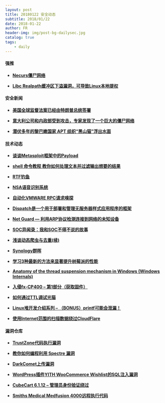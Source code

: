 ```yaml
---
layout: post
title: 20180122 安全动态
subtitle: 2018/01/22
date: 2018-01-22
author: FR
header-img: img/post-bg-dailysec.jpg
catalog: true
tags:
    - daily
---
```

#### 强推
- **[Necurs僵尸网络](http://blog.talosintelligence.com/2018/01/the-many-tentacles-of-necurs-botnet.html)**

- **[Libc Realpath缓冲区下溢漏洞，可导致Linux本地提权](http://mp.weixin.qq.com/s/x69eDc8ke0wcUcwRdhsk4Q)**

#### 安全新闻
- **[美国全球监督法案已经由特朗普总统签署](http://securityaffairs.co/wordpress/67971/digital-id/section-702-bill-signed.html)**

- **[意大利公司和内政部受到攻击，专家发现了一个巨大的僵尸网络](http://securityaffairs.co/wordpress/67997/cyber-crime/botnet-attacking-italian-firms.html)**

- **[潜伏多年的黎巴嫩国家 APT 组织“黑山猫”浮出水面](https://info.lookout.com/rs/051-ESQ-475/images/Lookout_Dark-Caracal_srr_20180118_us_v.1.0.pdf)**

#### 技术动态
- **[谈谈Metasploit框架中的Payload](https://www.gironsec.com/blog/2018/01/expiring-payloads-in-the-metasploit-framework/)**

- **[shell 命令教程 教你如何处理文本并过滤输出想要的结果](http://www.hexacorn.com/blog/2018/01/20/what-can-you-do-with-250k-sandbox-reports)**

- **[RTF钓鱼](https://isc.sans.edu/diary/rss/23255)**

- **[NSA语音识别系统](https://theintercept.com/2018/01/19/voice-recognition-technology-nsa/)**

- **[自动化VMWARE RPC请求嗅探](https://www.zerodayinitiative.com/blog/2018/1/19/automating-vmware-rpc-request-sniffing)**

- **[Dispatch是一个用于部署和管理无服务器样式应用程序的框架](https://github.com/vmware/dispatch)**

- **[Net Guard — 利用ARP协议检测连接到网络的未知设备](https://github.com/joarleymoraes/net_guard)**

- **[SOC异闻录：我和SOC不得不说的故事](https://www.anquanke.com/post/id/95231)**

- **[浅谈动态爬虫与去重(续)](https://www.anquanke.com/post/id/95294)**

- **[Synology群晖](https://www.offensive-security.com/offsec/the-synology-improbability/)**

- **[学习3种最新的方法来显著提升树莓派的性能](https://eltechs.com/overclock-raspberry-pi-3/)**

- **[Anatomy of the thread suspension mechanism in Windows (Windows Internals)](https://ntopcode.wordpress.com/2018/01/16/anatomy-of-the-thread-suspension-mechanism-in-windows-windows-internals/)**

- **[入侵fx-CP400 – 第1部分（获取固件）](https://the6p4c.github.io/2018/01/15/hacking-the-gc-part-1.html?utm_source=securitydailynews.com)**

- **[如何通过TTL调试光猫](https://paper.seebug.org/506/)**

- **[Linux堆开发介绍系列 – （BONUS）printf可能会泄漏！](https://sensepost.com/blog/2018/linux-heap-exploitation-intro-series-bonus-printf-might-be-leaking/)**

- **[使用Internet范围的扫描数据绕过CloudFlare](https://blog.christophetd.fr/bypassing-cloudflare-using-internet-wide-scan-data/)**

#### 漏洞仓库
- **[TrustZone代码执行漏洞](https://www.reddit.com/r/SwitchHacks/comments/7rq0cu/jamais_vu_a_100_trustzone_code_execution_exploit/)**

- **[教你如何编程利用 Spectre 漏洞](https://blog.fortinet.com/2018/01/17/into-the-implementation-of-spectre)**

- **[DarkComet上传漏洞](https://pseudolaboratories.github.io/DarkComet-upload-vulnerability/)**

- **[WordPress插件YITH WooCommerce Wishlist的SQL注入漏洞](https://blog.sucuri.net/2018/01/sqli-vulnerability-in-yith-woocommerce-wishlist.html)**

- **[CubeCart 6.1.12 – 管理员身份验证绕过](https://blog.ripstech.com/2018/cubecart-admin-authentication-bypass/)**

- **[Smiths Medical Medfusion 4000远程执行代码](https://github.com/sgayou/medfusion-4000-research/blob/master/doc/README.md)**
